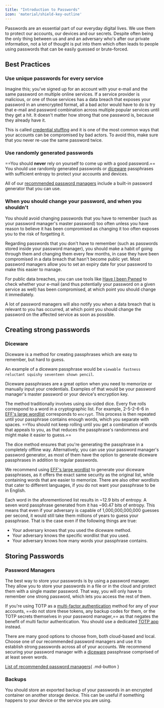 ```yaml
---
title: "Introduction to Passwords"
icon: 'material/shield-key-outline'
---
```


Passwords are an essential part of our everyday digital lives. We use them to protect our accounts, our devices and our secrets. Despite often being the only thing between us and and an adversary who's after our private information, not a lot of thought is put into them which often leads to people using passwords that can be easily guessed or brute-forced.

## Best Practices

### Use unique passwords for every service

Imagine this; you've signed up for an account with your e-mail and the same password on multiple online services. If a service provider is malicious, or one of those services has a data breach that exposes your password in an unencrypted format, all a bad actor would have to do is try that e-mail and password combination across multiple popular services until they get a hit. It doesn't matter how strong that one password is, because they already have it.

This is called [credential stuffing](https://en.wikipedia.org/wiki/Credential_stuffing) and it is one of the most common ways that your accounts can be compromised by bad actors. To avoid this, make sure that you never re-use the same password twice.

### Use randomly generated passwords

==You should **never** rely on yourself to come up with a good password.== You should use randomly generated passwords or [diceware](#diceware) passphrases with sufficient entropy to protect your accounts and devices.

All of our [recommended password managers](../passwords.md) include a built-in password generator that you can use.

### When you should change your password, and when you shouldn't

You should avoid changing passwords that you have to remember (such as your password manager's master password) too often unless you have reason to believe it has been compromised as changing it too often exposes you to the risk of forgetting it.

Regarding passwords that you don't have to remember (such as passwords stored inside your password manager), you should make a habit of going through them and changing them every few months, in case they have been compromised in a data breach that hasn't become public yet. Most password managers allow you to set an expiry date for your password to make this easier to manage.

For public data breaches, you can use tools like [Have I been Pwned](https://haveibeenpwned.com/) to check whether your e-mail (and thus potentially your password on a given service as well) has been compromised, at which point you should change it immediately.

A lot of password managers will also notify you when a data breach that is relevant to you has occurred, at which point you should change the password on the affected service as soon as possible.

## Creating strong passwords

### Diceware

Diceware is a method for creating passphrases which are easy to remember, but hard to guess.

An example of a diceware passphrase would be `viewable fastness reluctant squishy seventeen shown pencil`.

Diceware passphrases are a great option when you need to memorize or manually input your credentials. Examples of that would be your password manager's master password or your device's encryption key.

The method traditionally involves using six-sided dice. Every five rolls correspond to a word in a cryptographic list. For example, 2-5-2-6-6 in [EFF's large wordlist](https://www.eff.org/files/2016/07/18/eff_large_wordlist.txt) corresponds to `encrypt`. This process is then repeated until your passphrase contains enough words, which you separate with spaces. ==You should not keep rolling until you get a combination of words that appeals to you, as that reduces the passphrase's randomness and might make it easier to guess.==

The dice method ensures that you're generating the passphrase in a completely offline way. Alternatively, you can use your password manager's password generator, as most of them have the option to generate diceware passphrases in addition to regular passwords.

We recommend using [EFF's large wordlist](https://www.eff.org/files/2016/07/18/eff_large_wordlist.txt) to generate your diceware passphrases, as it offers the exact same security as the original list, while containing words that are easier to memorize. There are also other wordlists that cater to different languages, if you do not want your passphrase to be in English.

Each word in the aforementioned list results in ~12.9 bits of entropy. A seven word passphrase generated from it has ~90.47 bits of entropy. This means that even if your adversary is capable of 1,000,000,000,000 guesses per second, it would still take them millions of years to guess your passphrase. That is the case even if the following things are true:

- Your adversary knows that you used the diceware method.
- Your adversary knows the specific wordlist that you used.
- Your adversary knows how many words your passphrase contains.

## Storing Passwords

### Password Managers

The best way to store your passwords is by using a password manager. They allow you to store your passwords in a file or in the cloud and protect them with a single master password. That way, you will only have to remember one strong password, which lets you access the rest of them.

If you're using TOTP as a [multi-factor authentication](../multi-factor-authentication.md) method for any of your accounts, ==do not store these tokens, any backup codes for them, or the TOTP secrets themselves in your password manager,== as that negates the benefit of multi factor authentication. You should use a dedicated [TOTP app](../multi-factor-authentication.md/#authenticator-apps) instead.

There are many good options to choose from, both cloud-based and local. Choose one of our recommended password managers and use it to establish strong passwords across all of your accounts. We recommend securing your password manager with a [diceware](#diceware) passphrase comprised of at least seven words.

[List of recommended password managers](../passwords.md){ .md-button }

### Backups

You should store an exported backup of your passwords in an encrypted container on another storage device. This can be useful if something happens to your device or the service you are using.
